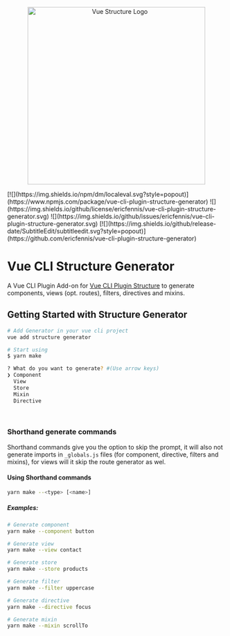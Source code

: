 <p align=center><img width="410" src="https://user-images.githubusercontent.com/11825403/47913201-848e1000-de9b-11e8-8c51-8d269bdf4ca1.png" alt="Vue Structure Logo">
<br/>
</p>
[![](https://img.shields.io/npm/dm/localeval.svg?style=popout)](https://www.npmjs.com/package/vue-cli-plugin-structure-generator)
  ![](https://img.shields.io/github/license/ericfennis/vue-cli-plugin-structure-generator.svg)
  ![](https://img.shields.io/github/issues/ericfennis/vue-cli-plugin-structure-generator.svg)
  [![](https://img.shields.io/github/release-date/SubtitleEdit/subtitleedit.svg?style=popout)](https://github.com/ericfennis/vue-cli-plugin-structure-generator)

# Vue CLI Structure Generator
A Vue CLI Plugin Add-on for [Vue CLI Plugin Structure](https://github.com/ericfennis/vue-cli-plugin-structure) to generate components, views (opt. routes), filters, directives and mixins. 

## Getting Started with Structure Generator
``` bash
# Add Generator in your vue cli project
vue add structure generator
```
``` bash
# Start using
$ yarn make

? What do you want to generate? #(Use arrow keys)
❯ Component
  View
  Store
  Mixin
  Directive
```
<br>

### Shorthand generate commands
Shorthand commands give you the option to skip the prompt, it will also not generate imports in ```_globals.js``` files (for component, directive, filters and mixins), for views will it skip the route generator as wel.

#### Using Shorthand commands
``` bash
yarn make --<type> [<name>]  
```

##### Examples:
``` bash
# Generate component
yarn make --component button 
```
``` bash
# Generate view
yarn make --view contact 
```
``` bash
# Generate store
yarn make --store products 
```
``` bash
# Generate filter
yarn make --filter uppercase 
```
``` bash
# Generate directive
yarn make --directive focus 
```
``` bash
# Generate mixin
yarn make --mixin scrollTo 
```
